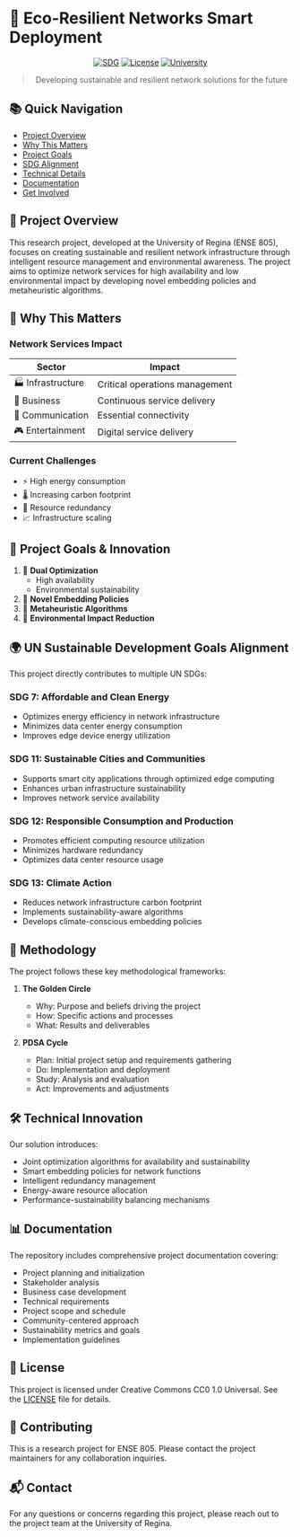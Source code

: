 # 🌱 Eco-Resilient Networks Smart Deployment

<div align="center">

[![SDG](https://img.shields.io/badge/SDG-7,11,12,13-green.svg)](https://sdgs.un.org/goals)
[![License](https://img.shields.io/badge/License-CC0_1.0-lightgrey.svg)](LICENSE)
[![University](https://img.shields.io/badge/University-Regina-blue.svg)](https://www.uregina.ca)

> Developing sustainable and resilient network solutions for the future

</div>

## 📚 Quick Navigation

-   [Project Overview](#project-overview)
-   [Why This Matters](#why-this-matters)
-   [Project Goals](#project-goals)
-   [SDG Alignment](#un-sustainable-development-goals-alignment)
-   [Technical Details](#technical-innovation)
-   [Documentation](#documentation)
-   [Get Involved](#contributing)

## 🌟 Project Overview

This research project, developed at the University of Regina (ENSE 805), focuses on creating sustainable and resilient network infrastructure through intelligent resource management and environmental awareness. The project aims to optimize network services for high availability and low environmental impact by developing novel embedding policies and metaheuristic algorithms.

## 🤔 Why This Matters

### Network Services Impact

| Sector            | Impact                         |
| ----------------- | ------------------------------ |
| 🏭 Infrastructure | Critical operations management |
| 💼 Business       | Continuous service delivery    |
| 📱 Communication  | Essential connectivity         |
| 🎮 Entertainment  | Digital service delivery       |

### Current Challenges

-   ⚡ High energy consumption
-   🌡️ Increasing carbon footprint
-   🔄 Resource redundancy
-   📈 Infrastructure scaling

## 🎯 Project Goals & Innovation

1. 🎯 **Dual Optimization**
    - High availability
    - Environmental sustainability
2. 🔄 **Novel Embedding Policies**
3. 🧠 **Metaheuristic Algorithms**
4. 🌿 **Environmental Impact Reduction**

## 🌍 UN Sustainable Development Goals Alignment

This project directly contributes to multiple UN SDGs:

### SDG 7: Affordable and Clean Energy

-   Optimizes energy efficiency in network infrastructure
-   Minimizes data center energy consumption
-   Improves edge device energy utilization

### SDG 11: Sustainable Cities and Communities

-   Supports smart city applications through optimized edge computing
-   Enhances urban infrastructure sustainability
-   Improves network service availability

### SDG 12: Responsible Consumption and Production

-   Promotes efficient computing resource utilization
-   Minimizes hardware redundancy
-   Optimizes data center resource usage

### SDG 13: Climate Action

-   Reduces network infrastructure carbon footprint
-   Implements sustainability-aware algorithms
-   Develops climate-conscious embedding policies

## 🔄 Methodology

The project follows these key methodological frameworks:

1. **The Golden Circle**

    - Why: Purpose and beliefs driving the project
    - How: Specific actions and processes
    - What: Results and deliverables

2. **PDSA Cycle**
    - Plan: Initial project setup and requirements gathering
    - Do: Implementation and deployment
    - Study: Analysis and evaluation
    - Act: Improvements and adjustments

## 🛠 Technical Innovation

Our solution introduces:

-   Joint optimization algorithms for availability and sustainability
-   Smart embedding policies for network functions
-   Intelligent redundancy management
-   Energy-aware resource allocation
-   Performance-sustainability balancing mechanisms

## 📊 Documentation

The repository includes comprehensive project documentation covering:

-   Project planning and initialization
-   Stakeholder analysis
-   Business case development
-   Technical requirements
-   Project scope and schedule
-   Community-centered approach
-   Sustainability metrics and goals
-   Implementation guidelines

## 📄 License

This project is licensed under Creative Commons CC0 1.0 Universal. See the [LICENSE](LICENSE) file for details.

## 🤝 Contributing

This is a research project for ENSE 805. Please contact the project maintainers for any collaboration inquiries.

## 📬 Contact

For any questions or concerns regarding this project, please reach out to the project team at the University of Regina.
